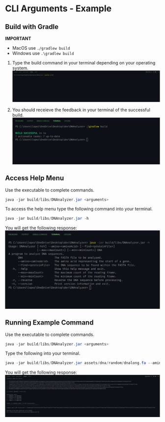 # CLI Arguments - Example

## Build with Gradle

**IMPORTANT**
* MacOS use `./gradlew build`
* Windows use `.\gradlew build`

1. Type the build command in your terminal depending on your operating system.
![](../usage/img/build.png)

2. You should receieve the feedback in your terminal of the successful build.
![](../usage/img/build2.png)

## Access Help Menu

Use the executable to complete commands.
```java
java -jar build/libs/DNAnalyzer.jar <arguments>
```

To access the help menu type the following command into your terminal.
```java
java -jar build/libs/DNAnalyzer.jar -h
```

You will get the following response:
![](../usage/img/help-menu.png)

## Running Example Command

Use the executable to complete commands.
```java
java -jar build/libs/DNAnalyzer.jar <arguments>
```

Type the following into your terminal.
```java
java -jar build/libs/DNAnalyzer.jar assets/dna/random/dnalong.fa --amino=ser --min=14 --max=52
```

You will get the following response:
![](../usage/img/example-response.png)